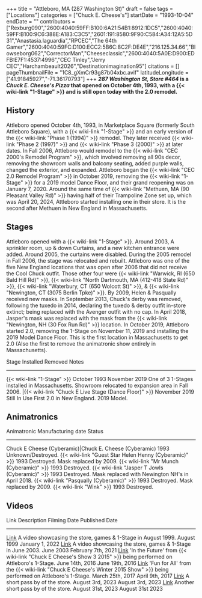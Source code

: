+++
title = "Attleboro, MA (287 Washington St)"
draft = false
tags = ["Locations"]
categories = ["Chuck E. Cheese's"]
startDate = "1993-10-04"
endDate = ""
contributors = ["Rexburg090","2600:4040:59FF:B100:6A21:54B1:8912:1DC5","2600:4040:59FF:B100:9C6:388E:A183:C3C5","2601:191:8580:9F90:C584:A34:12A5:5D31","Anastasia.laguardia","RPCEC","The 64th Gamer","2600:4040:59FC:D100:ECC2:5B6C:8C2F:DE4E","216.125.34.66","Blowseborg062","CorrectorMan","Cheeseclassic","2600:4040:5A0E:D900:EDFB:E7F1:4537:4996","CEC Tinley","Jerry CEC","Harchambeault2026","Destinationimagination95"]
citations = []
pageThumbnailFile = "1C8_gXmCr93g87b04xbc.avif"
latitudeLongitude = ["41.91845927","-71.36170793"]
+++
***287 Washington St, Store #464* is a *Chuck E. Cheese's Pizza* that opened on October 4th, 1993, with a {{< wiki-link "1-Stage" >}} and is still open today with the 2.0 remodel.**

## History

Attleboro opened October 4th, 1993, in Marketplace Square (formerly South Attleboro Square), with a {{< wiki-link "1-Stage" >}} and an early version of the {{< wiki-link "Phase 1 (1994)" >}} remodel. They later received {{< wiki-link "Phase 2 (1997)" >}} and {{< wiki-link "Phase 3 (2000)" >}} at later dates.
In Fall 2006, Attleboro would remodel to the {{< wiki-link "CEC 2000's Remodel Program" >}}, which involved removing all 90s decor, removing the showroom walls and balcony seating, added purple walls, changed the exterior, and expanded.
Attleboro began the {{< wiki-link "CEC 2.0 Remodel Program" >}} in October 2019, removing the {{< wiki-link "1-Stage" >}} for a 2019 model Dance Floor, and their grand reopening was on January 7, 2020.
Around the same time of {{< wiki-link "Methuen, MA (90 Pleasant Valley Rd)" >}} having half of their Trampoline Zone set up, which was April 20, 2024, Attleboro started installing one in their store. It is the second after Methuen in New England in Massachusetts.

## Stages

Attleboro opened with a {{< wiki-link "1-Stage" >}}.
Around 2003, A sprinkler room, up & down Curtains, and a new kitchen entrance were added.
Around 2005, the curtains were disabled.
During the 2005 remodel in Fall 2006, the stage was relocated and rebuilt.
Attleboro was one of the five New England locations that was open after 2006 that did not receive the Cool Chuck outfit. Those other four were {{< wiki-link "Warwick, RI (650 Bald Hill Rd)" >}}, {{< wiki-link "North Dartmouth, MA (412-418 State Rd)" >}}, {{< wiki-link "Waterbury, CT (650 Wolcott St)" >}}, & {{< wiki-link "Newington, CT (3075 Berlin Tpke)" >}}.
By 2009, Helen & Pasqually received new masks.
In September 2013, Chuck's derby was removed, following the tuxedo in 2014, declaring the tuxedo & derby outfit in-store extinct; being replaced with the Avenger outfit with no cap.
In April 2018, Jasper's mask was replaced with the mask from the {{< wiki-link "Newington, NH (30 Fox Run Rd)" >}} location.
In October 2019, Attleboro started 2.0, removing the 1-Stage on November 11, 2019 and installing the 2019 Model Dance Floor. This is the first location in Massachusetts to get 2.0 (Also the first to remove the animatronic show entirely in Massachusetts).

  Stage                                                        Installed       Removed         Notes
  ------------------------------------------------------------ --------------- --------------- --------------------------------------------------------------------------------------------------
  {{< wiki-link "1-Stage" >}}                              October 1993    November 2019   One of 3 1-Stages installed in Massachusetts. Showroom relocated to expansion area in Fall 2006.
  |{{< wiki-link "Chuck E Live Stage (Dance Floor)" >}}   November 2019   Still In Use    First 2.0 in New England. 2019 Model.

## Animatronics

  Animatronic                                                  Manufacturing date   Status
  ------------------------------------------------------------ -------------------- --------------------------------------------------------------
  Chuck E Cheese (Cyberamic)|Chuck E. Cheese (Cyberamic)      1993                 Unknown/Destroyed.
  {{< wiki-link "Guest Star Helen Henny (Cyberamic)" >}}   1993                 Destroyed. Mask replaced by 2009.
  {{< wiki-link "Mr Munch (Cyberamic)" >}}                 1993                 Destroyed.
  {{< wiki-link "Jasper T Jowls (Cyberamic)" >}}           1993                 Destroyed. Mask replaced with Newington NH's in April 2018.
  {{< wiki-link "Pasqually (Cyberamic)" >}}                1993                 Destroyed. Mask replaced by 2009.
  {{< wiki-link "Wink" >}}                                 1993                 Destroyed.

## Videos

  Link                                                       Description                                                                                                                    Filming Date        Published Date
  ---------------------------------------------------------- ------------------------------------------------------------------------------------------------------------------------------ ------------------- --------------------
  [Link](https://youtu.be/3OZPLH3k4IY)                       A video showcasing the store, games & 1-Stage in August 1999.                                                                  August 1999         January 1, 2022
  [Link](https://youtu.be/HXPquYqxd2w)                       A video showcasing the store, games & 1-Stage in June 2003.                                                                    June 2003           February 7th, 2021
  [Link](https://youtu.be/acep5Ozo_YU?si=bh5ahkZTRC5C8mQG)   'In the Future' from {{< wiki-link "Chuck E Cheese's Show 3 2015" >}} being performed on Attleboro's 1-Stage.          June 14th, 2016     June 19th, 2016
  [Link](https://youtu.be/gEVhw4DOX38)                       'Fun for All' from the {{< wiki-link "Chuck E Cheese's Winter 2015 Show" >}} being performed on Attleboro's 1-Stage.   March 25th, 2017    April 9th, 2017
  [Link](https://www.youtube.com/shorts/bNHiLhP9ZmI)         A short pass by of the store.                                                                                                  August 3rd, 2023    August 3rd, 2023
  [Link](https://www.youtube.com/shorts/cGThXoI5owM)         Another short pass by of the store.                                                                                            August 31st, 2023   August 31st 2023
